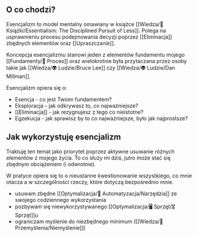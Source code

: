  ## O co chodzi? 
 
 Esencjalizm to model mentalny omawiany w książce [[Wiedza/📖 Książki/Essentialism: The Disciplined Pursuit of Less]]. Polega na usprawnieniu procesu podejmowania decyzji poprzez [[Eliminacja]] zbędnych elementów oraz [[Upraszczanie]].
 
Koncepcja esencjalizmu stanowi jeden z elementów fundamentu mojego [[Fundamenty/💫 Proces]] oraz wielokrotnie była przytaczana przez osoby takie jak [[Wiedza/👽 Ludzie/Bruce Lee]] czy [[Wiedza/👽 Ludzie/Dan Millman]].

Esencjalizm opiera się o:
- Esencja - co jest Twoim fundamentem?
- Eksploracja - jak odkrywasz to, co najważniejsze?
- [[Eliminacja]] - jak rezygnujesz z tego co nieistotne?
- Egzekucja - jak sprawisz by to co najważniejsze, było jak najprostsze?

## Jak wykorzystuję esencjalizm
Traktuję ten temat jako priorytet poprzez aktywne usuwanie różnych elementów z mojego życia. To co służy mi dziś, jutro może stać się zbędnym obciążeniem (i odwrotnie).

W pratyce opiera się to o nieustanne kwestionowanie wszystkiego, co mnie otacza a w szczególności rzeczy, które dotyczą bezpośrednio mnie.

- usuwam zbędne [[Optymalizacja/🤖 Automatyzacja/Narzędzia]] ze swojego codziennego wykorzystania
- pozbywam się niewykorzystywanego [[Optymalizacja/🖥️ Sprzęt/🎖️ Sprzęt]]u
- ograniczam myślenie do niezbędnego minimum ([[Wiedza/🤔 Przemyślenia/Niemyślenie]])